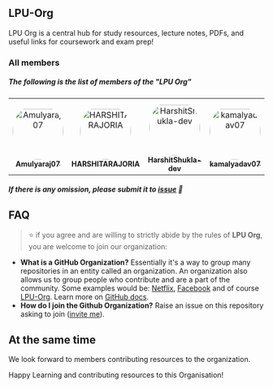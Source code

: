 ## LPU-Org

LPU Org is a central hub for study resources, lecture notes, PDFs, and useful links for coursework and exam prep!
### All members
 
##### The following is the list of members of the "LPU Org" 

<!-- members -->
<table><tr>
<td align="center" style="word-wrap: break-word; width: 150.0; height: 150.0">
<a href="https://github.com/Amulyaraj07">
<img src="https://avatars.githubusercontent.com/u/120666581?v=4" width="100;"  style="border-radius:50%;align-items:center;justify-content:center;overflow:hidden;padding-top:10px" alt="Amulyaraj07"/>
<br />
<sub style="font-size:14px"><b>Amulyaraj07</b></sub>
</a>
</td>
<td align="center" style="word-wrap: break-word; width: 150.0; height: 150.0">
<a href="https://github.com/HARSHITARAJORIA">
<img src="https://avatars.githubusercontent.com/u/122214807?v=4" width="100;"  style="border-radius:50%;align-items:center;justify-content:center;overflow:hidden;padding-top:10px" alt="HARSHITARAJORIA"/>
<br />
<sub style="font-size:14px"><b>HARSHITARAJORIA</b></sub>
</a>
</td>
<td align="center" style="word-wrap: break-word; width: 150.0; height: 150.0">
<a href="https://github.com/HarshitShukla-dev">
<img src="https://avatars.githubusercontent.com/u/109151752?v=4" width="100;"  style="border-radius:50%;align-items:center;justify-content:center;overflow:hidden;padding-top:10px" alt="HarshitShukla-dev"/>
<br />
<sub style="font-size:14px"><b>HarshitShukla-dev</b></sub>
</a>
</td>
<td align="center" style="word-wrap: break-word; width: 150.0; height: 150.0">
<a href="https://github.com/kamalyadav07">
<img src="https://avatars.githubusercontent.com/u/121610556?v=4" width="100;"  style="border-radius:50%;align-items:center;justify-content:center;overflow:hidden;padding-top:10px" alt="kamalyadav07"/>
<br />
<sub style="font-size:14px"><b>kamalyadav07</b></sub>
</a>
</td>
<td align="center" style="word-wrap: break-word; width: 150.0; height: 150.0">
<a href="https://github.com/Tamanna225">
<img src="https://avatars.githubusercontent.com/u/119917783?v=4" width="100;"  style="border-radius:50%;align-items:center;justify-content:center;overflow:hidden;padding-top:10px" alt="Tamanna225"/>
<br />
<sub style="font-size:14px"><b>Tamanna225</b></sub>
</a>
</td>
<td align="center" style="word-wrap: break-word; width: 150.0; height: 150.0">
<a href="https://github.com/vansh-codes">
<img src="https://avatars.githubusercontent.com/u/114163734?v=4" width="100;"  style="border-radius:50%;align-items:center;justify-content:center;overflow:hidden;padding-top:10px" alt="vansh-codes"/>
<br />
<sub style="font-size:14px"><b>vansh-codes</b></sub>
</a>
</td>
</tr></table>
<!-- endmembers -->

##### If there is any omission, please submit it to [issue](https://github.com/LPU-Org/.github/issues) 🙂

## FAQ
>⭐ if you agree and are willing to strictly abide by the rules of **LPU Org**, you are welcome to join our organization:

- **What is a GitHub Organization?** Essentially it's a way to group many repositories in an entity called an organization. An organization also allows us to group people who contribute and are a part of the community. Some examples would be: [Netflix](https://github.com/Netflix), [Facebook](https://github.com/facebook) and of course [LPU-Org](https://github.com/LPU-Org).
Learn more on [GitHub docs](https://docs.github.com/en/github/setting-up-and-managing-organizations-and-teams/about-organizations).
- **How do I join the Github Organization?** Raise an issue on this repository asking to join ([invite me](https://github.com/LPU-Org/.github/issues/new?assignees=&labels=invite+me+to+LPU+Org&template=invitation.yml&title=Please+invite+me+to+LPU+Org)).

## At the same time

We look forward to members contributing resources to the organization. 

Happy Learning and contributing resources to this Organisation!
